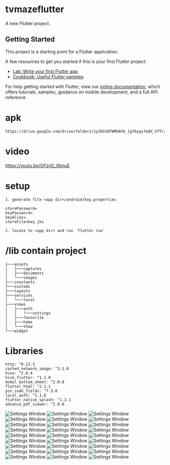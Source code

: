# tvmazeflutter

A new Flutter project.

## Getting Started

This project is a starting point for a Flutter application.

A few resources to get you started if this is your first Flutter project:

- [Lab: Write your first Flutter app](https://flutter.dev/docs/get-started/codelab)
- [Cookbook: Useful Flutter samples](https://flutter.dev/docs/cookbook)

For help getting started with Flutter, view our
[online documentation](https://flutter.dev/docs), which offers tutorials,
samples, guidance on mobile development, and a full API reference.

# apk

```
https://drive.google.com/drive/folders/1y3GX1KFWMUAY6_1gf6yqs7e8X_VfTrzg
```

# video

https://youtu.be/GFzn0_jNmuE

# setup

```
1. generate file <app dir>/android/key.properties

storePassword=
keyPassword=
keyAlias=
storeFile=key.jks

2. locate to <app dir> and run `flutter run`

```

# /lib contain project

```
├───assets
│   ├───captures
│   ├───documents
│   └───images
├───constants
├───customs
├───layouts
├───services
│   └───local
├───views
│   ├───auth
│   │   └───settings
│   ├───favourite
│   ├───home
│   └───show
└───widget
```

# Libraries

```
http: ^0.13.3
cached_network_image: ^3.1.0
hive: ^2.0.4
hive_flutter: ^1.1.0
modal_bottom_sheet: ^2.0.0
flutter_html: ^2.1.1
pin_code_fields: ^7.3.0
local_auth: ^1.1.6
flutter_native_splash: ^1.2.1
advance_pdf_viewer: ^2.0.0
```

![Settings Window](https://github.com/manrriqueMY/tvmazeflutter/blob/main/lib/assets/captures/p1.png)
![Settings Window](https://github.com/manrriqueMY/tvmazeflutter/blob/main/lib/assets/captures/p2.png)
![Settings Window](https://github.com/manrriqueMY/tvmazeflutter/blob/main/lib/assets/captures/p3.png)
![Settings Window](https://github.com/manrriqueMY/tvmazeflutter/blob/main/lib/assets/captures/p4.png)
![Settings Window](https://github.com/manrriqueMY/tvmazeflutter/blob/main/lib/assets/captures/p5.png)
![Settings Window](https://github.com/manrriqueMY/tvmazeflutter/blob/main/lib/assets/captures/p6.png)
![Settings Window](https://github.com/manrriqueMY/tvmazeflutter/blob/main/lib/assets/captures/p7.png)
![Settings Window](https://github.com/manrriqueMY/tvmazeflutter/blob/main/lib/assets/captures/p8.png)
![Settings Window](https://github.com/manrriqueMY/tvmazeflutter/blob/main/lib/assets/captures/p9.png)
![Settings Window](https://github.com/manrriqueMY/tvmazeflutter/blob/main/lib/assets/captures/p10.png)
![Settings Window](https://github.com/manrriqueMY/tvmazeflutter/blob/main/lib/assets/captures/p11.png)
![Settings Window](https://github.com/manrriqueMY/tvmazeflutter/blob/main/lib/assets/captures/p12.png)
![Settings Window](https://github.com/manrriqueMY/tvmazeflutter/blob/main/lib/assets/captures/p13.png)
![Settings Window](https://github.com/manrriqueMY/tvmazeflutter/blob/main/lib/assets/captures/p14.png)
![Settings Window](https://github.com/manrriqueMY/tvmazeflutter/blob/main/lib/assets/captures/p15.png)
![Settings Window](https://github.com/manrriqueMY/tvmazeflutter/blob/main/lib/assets/captures/p16.png)
![Settings Window](https://github.com/manrriqueMY/tvmazeflutter/blob/main/lib/assets/captures/p17.png)
![Settings Window](https://github.com/manrriqueMY/tvmazeflutter/blob/main/lib/assets/captures/p18.png)
![Settings Window](https://github.com/manrriqueMY/tvmazeflutter/blob/main/lib/assets/captures/p19.png)
![Settings Window](https://github.com/manrriqueMY/tvmazeflutter/blob/main/lib/assets/captures/p20.png)
![Settings Window](https://github.com/manrriqueMY/tvmazeflutter/blob/main/lib/assets/captures/p21.png)
![Settings Window](https://github.com/manrriqueMY/tvmazeflutter/blob/main/lib/assets/captures/p22.png)
![Settings Window](https://github.com/manrriqueMY/tvmazeflutter/blob/main/lib/assets/captures/p23.png)
![Settings Window](https://github.com/manrriqueMY/tvmazeflutter/blob/main/lib/assets/captures/p24.png)
![Settings Window](https://github.com/manrriqueMY/tvmazeflutter/blob/main/lib/assets/captures/p25.png)
![Settings Window](https://github.com/manrriqueMY/tvmazeflutter/blob/main/lib/assets/captures/p26.png)
![Settings Window](https://github.com/manrriqueMY/tvmazeflutter/blob/main/lib/assets/captures/p27.png)
